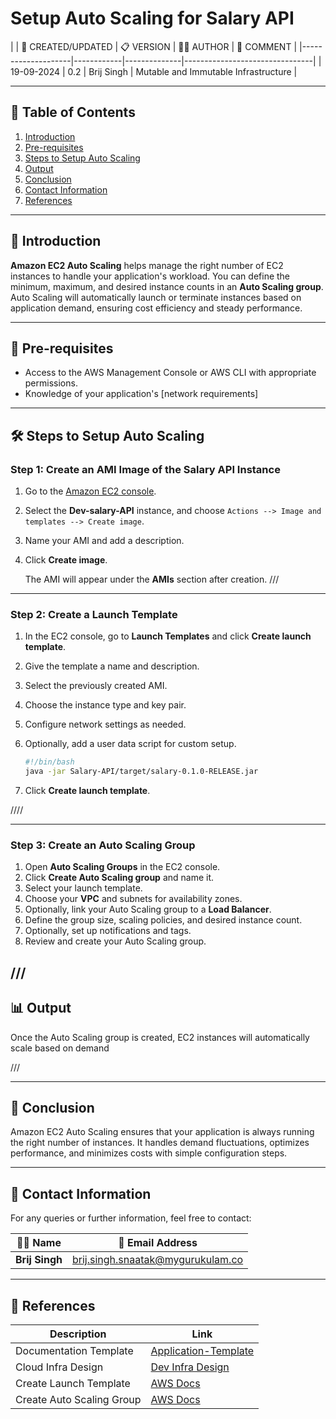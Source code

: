 

# Setup Auto Scaling for Salary API



|
| 📅 CREATED/UPDATED | 📋 VERSION | 👨‍💻 AUTHOR | 📝 COMMENT |
|--------------------|------------|--------------|--------------------------------|
| 19-09-2024         | 0.2        | Brij Singh   | Mutable and Immutable Infrastructure              |


---

## 📑 Table of Contents

1. [Introduction](#Introduction)
2. [Pre-requisites](#Pre-requisites)
3. [Steps to Setup Auto Scaling](#Steps-to-Setup-Auto-Scaling)
4. [Output](#Output)
5. [Conclusion](#Conclusion)
6. [Contact Information](#Contact-Information)
7. [References](#References)

---

## 🌟 Introduction

**Amazon EC2 Auto Scaling** helps manage the right number of EC2 instances to handle your application's workload. You can define the minimum, maximum, and desired instance counts in an **Auto Scaling group**. Auto Scaling will automatically launch or terminate instances based on application demand, ensuring cost efficiency and steady performance.

---

## 🔑 Pre-requisites

- Access to the AWS Management Console or AWS CLI with appropriate permissions.
- Knowledge of your application's [network requirements]
---

## 🛠️ Steps to Setup Auto Scaling

### Step 1: Create an AMI Image of the Salary API Instance

1. Go to the [Amazon EC2 console](https://console.aws.amazon.com/ec2/).
2. Select the **Dev-salary-API** instance, and choose `Actions --> Image and templates --> Create image`.
3. Name your AMI and add a description.
4. Click **Create image**.

   The AMI will appear under the **AMIs** section after creation.
///

---

### Step 2: Create a Launch Template

1. In the EC2 console, go to **Launch Templates** and click **Create launch template**.
2. Give the template a name and description.
3. Select the previously created AMI.
4. Choose the instance type and key pair.
5. Configure network settings as needed.
6. Optionally, add a user data script for custom setup.

   ```bash
   #!/bin/bash
   java -jar Salary-API/target/salary-0.1.0-RELEASE.jar
   ```

7. Click **Create launch template**.

////

---

### Step 3: Create an Auto Scaling Group

1. Open **Auto Scaling Groups** in the EC2 console.
2. Click **Create Auto Scaling group** and name it.
3. Select your launch template.
4. Choose your **VPC** and subnets for availability zones.
5. Optionally, link your Auto Scaling group to a **Load Balancer**.
6. Define the group size, scaling policies, and desired instance count.
7. Optionally, set up notifications and tags.
8. Review and create your Auto Scaling group.

///
---

## 📊 Output

Once the Auto Scaling group is created, EC2 instances will automatically scale based on demand


///

---

## 🎯 Conclusion

Amazon EC2 Auto Scaling ensures that your application is always running the right number of instances. It handles demand fluctuations, optimizes performance, and minimizes costs with simple configuration steps.

---

## 📧 Contact Information

For any queries or further information, feel free to contact:

| 👨‍💻 Name | 📧 Email Address |
|---------------|-------------------------------------|
| **Brij Singh**| brij.singh.snaatak@mygurukulam.co   |
---

## 🔗 References

| Description                               | Link                                                                                                  |
| ----------------------------------------- | ----------------------------------------------------------------------------------------------------- |
| Documentation Template                    | [Application-Template](https://github.com/OT-MICROSERVICES/documentation-template/wiki/Application-Template) |
| Cloud Infra Design                        | [Dev Infra Design](https://github.com/CodeOps-Hub/Documentation/blob/main/Application_CI/Design/09-%20Cloud%20Infra%20Design/Cloud-Infra-Design-Dev.md) |
| Create Launch Template                    | [AWS Docs](https://docs.aws.amazon.com/AWSEC2/latest/UserGuide/create-launch-template.html) |
| Create Auto Scaling Group                 | [AWS Docs](https://docs.aws.amazon.com/autoscaling/ec2/userguide/create-asg-launch-template.html) |
